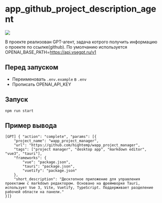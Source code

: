 # app_github_project_description_agent

[![](https://asdertasd.site/counter/app_github_project_description_agent?a=1)](https://asdertasd.site/counter/app_github_project_description_agent)

В проекте реализован GPT-агент, задача котрого получить информацию о проекте по ссылке(github).
По умолчанию используется OPENAI_BASE_PATH=https://api.vsegpt.ru/v1

## Перед запуском

- Переименовать `.env.example` в `.env`
- Прописать OPENAI_API_KEY

## Запуск

```
npm run start
```

## Пример вывода

```
[GPT] { "action": "complete", "params": [{
    "project_name": "wapp_project_manager",
    "url": "https://github.com/hightemp/wapp_project_manager",
    "tags": ["project manager", "desktop app", "markdown editor", "vue3", "tauri"],
    "frameworks": {
        "vue": "package.json",
        "tauri": "package.json",
        "vuetify": "package.json"
    },
    "short_description": "Десктопное приложение для управления проектами с markdown редактором. Основано на фреймворке Tauri, использует Vue 3, Vite, Vuetify, TypeScript. Поддерживает разделение рабочей области на панели."
}]}
```